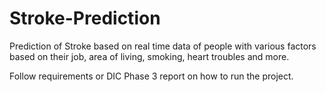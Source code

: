 # Stroke-Prediction

Prediction of Stroke based on real time data of people with various factors based on their job, area of living, smoking, heart troubles and more.

Follow requirements or DIC Phase 3 report on how to run the project.
